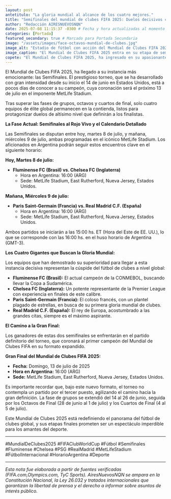 ```yaml
---
layout: post
antetitulo: "La gloria mundial al alcance de los cuatro mejores."
title: "Semifinales del mundial de clubes FIFA 2025: Duelos decisivos con horario Argentino y los cuatro gigantes en busca de la final."
author: "Redacción AIRESNUEVOSNQN"
date: 2025-07-08 11:15:37 -0300 # Fecha y hora actualizadas al momento de la publicación
categories: [Portada]
featured_secondary: true # Marcado para Portada Secundaria
image: "/assets/images/face-octavos-mundial-de-clubes.jpg" 
image_alt: "Estadio de fútbol con acción del Mundial de Clubes FIFA 2025 o gráfica del torneo."
image_caption: "El Mundial de Clubes FIFA 2025 entra en su etapa de semifinales con duelos imperdibles."
copete: "El Mundial de Clubes FIFA 2025, ha ingresado en su apasionante fase de cuartos de final, acercándose a las instancias decisivas. La gran final que coronará al campeón está programada para el 13 de julio."
---
```


El Mundial de Clubes FIFA 2025, ha llegado a su instancia más emocionante: las Semifinales. El prestigioso torneo, que se ha desarrollado con gran intensidad desde su inicio el 14 de junio en Estados Unidos, está a pocos días de conocer a su campeón, cuya coronación será el próximo 13 de julio en el imponente MetLife Stadium.

Tras superar las fases de grupos, octavos y cuartos de final, solo cuatro equipos de élite global permanecen en la contienda, listos para protagonizar duelos de altísimo nivel que definirán a los finalistas.

**La Fase Actual: Semifinales al Rojo Vivo y el Calendario Detallado**

Las Semifinales se disputan entre hoy, martes 8 de julio, y mañana, miércoles 9 de julio, ambas programadas en el icónico MetLife Stadium. Los aficionados en Argentina podrán seguir estos encuentros clave en el siguiente horario:

**Hoy, Martes 8 de julio:**

* **Fluminense FC (Brasil) vs. Chelsea FC (Inglaterra)**
    * Hora en Argentina: 16:00 (ARG)
    * Sede: MetLife Stadium, East Rutherford, Nueva Jersey, Estados Unidos.

**Mañana, Miércoles 9 de julio:**

* **Paris Saint-Germain (Francia) vs. Real Madrid C.F. (España)**
    * Hora en Argentina: 16:00 (ARG)
    * Sede: MetLife Stadium, East Rutherford, Nueva Jersey, Estados Unidos.

Ambos partidos se iniciarán a las 15:00 hs. ET (Hora del Este de EE. UU.), lo que se corresponde con las 16:00 hs. en el huso horario de Argentina (GMT-3).

**Los Cuatro Gigantes que Buscan la Gloria Mundial:**

Los equipos que han demostrado su superioridad para llegar a esta instancia decisiva representan la cúspide del fútbol de clubes a nivel global:

* **Fluminense FC (Brasil):** El actual campeón de la CONMEBOL, buscando llevar la Copa a Sudamérica.
* **Chelsea FC (Inglaterra):** Un potente representante de la Premier League con experiencia en finales de este calibre.
* **Paris Saint-Germain (Francia):** El coloso francés, con un plantel plagado de estrellas, en busca de su primera gloria mundial de clubes.
* **Real Madrid C.F. (España):** El rey de Europa, acostumbrado a las grandes citas, siempre es el máximo aspirante.

**El Camino a la Gran Final:**

Los ganadores de estas dos semifinales se enfrentarán en el partido definitorio del torneo, que coronará al primer campeón del Mundial de Clubes FIFA en su formato expandido.

**Gran Final del Mundial de Clubes FIFA 2025:**

* **Fecha:** Domingo, 13 de julio de 2025
* **Hora en Argentina:** 16:00 (ARG)
* **Sede:** MetLife Stadium, East Rutherford, Nueva Jersey, Estados Unidos.

Es importante recordar que, bajo este nuevo formato, el torneo no contempla un partido por el tercer puesto, agilizando el camino hacia la gran definición. La fase de grupos se extendió del 14 al 26 de junio, seguida por los Octavos de Final (28 de junio al 1 de julio) y los Cuartos de Final (4 al 5 de julio).

Este Mundial de Clubes 2025 está redefiniendo el panorama del fútbol de clubes global, y sus etapas finales prometen ser un espectáculo imperdible para los amantes del deporte.

---
#MundialDeClubes2025 #FIFAClubWorldCup #Fútbol #Semifinales #Fluminense #Chelsea #PSG #RealMadrid #MetLifeStadium #FútbolInternacional #HorarioArgentina #Deporte

---
*Esta nota fue elaborada a partir de fuentes verificadas (FIFA.com,Olympics.com, TyC Sports). AiresNuevosNQN se ampara en la Constitución Nacional, la Ley 26.032 y tratados internacionales que garantizan la libertad de prensa y el derecho a informar sobre asuntos de interés público.*